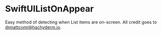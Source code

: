 # SwiftUIListOnAppear

Easy method of detecting when List items are on-screen. All credit goes to [@mattcomi@hachyderm.io](https://hachyderm.io/@mattcomi/109908886540197209).
